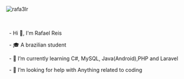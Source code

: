 <p><img align="left" src="https://github-readme-stats.vercel.app/api/top-langs?username=rafa3lr&show_icons=true&locale=en&langs_count=10&theme=tokyonight" alt="rafa3lr" /></p>
<br><br><br>

&nbsp; - Hi 👋, I'm Rafael Reis

&nbsp; - 🎓 A brazilian student

&nbsp; - 🌱 I’m currently learning C#, MySQL, Java(Android),PHP and Laravel

&nbsp; - 🤝 I’m looking for help with Anything related to coding

<!--<p><img align="left" src="https://github-readme-stats.vercel.app/api/top-langs?username=rafa3lr&show_icons=true&locale=en&langs_count=10&theme=tokyonight" alt="rafa3lr" /></p>

<!--<p>&nbsp;<img align="center" src="https://github-readme-stats.vercel.app/api?username=rafa3lr&show_icons=true&locale=en" alt="rafa3lr" /></p>



<!--
**Rafa3lR/Rafa3lR** is a ✨ _special_ ✨ repository because its `README.md` (this file) appears on your GitHub profile.

Here are some ideas to get you started:

- 🔭 I’m currently working on ...
- 🌱 I’m currently learning ...
- 👯 I’m looking to collaborate on ...
- 🤔 I’m looking for help with ...
- 💬 Ask me about ...
- 📫 How to reach me: ...
- 😄 Pronouns: ...
- ⚡ Fun fact: ...
-->
